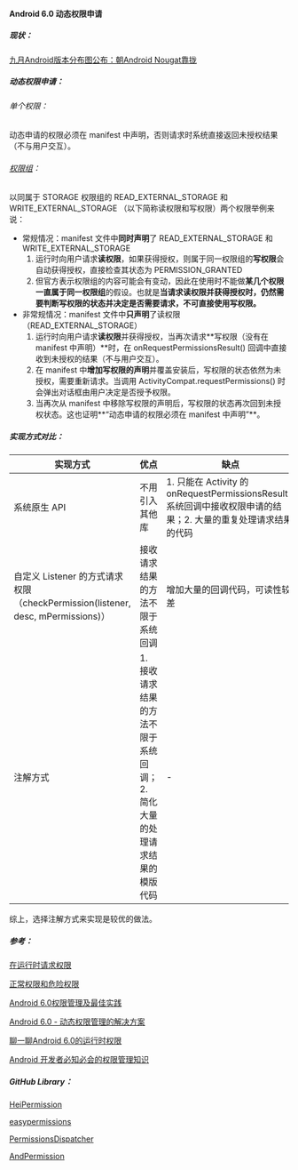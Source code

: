 #### Android 6.0 动态权限申请

##### 现状：

[九月Android版本分布图公布：朝Android Nougat靠拢](http://www.cnbeta.com/articles/tech/651119.htm)



##### 动态权限申请：

###### 单个权限：

动态申请的权限必须在 manifest 中声明，否则请求时系统直接返回未授权结果（不与用户交互）。

###### [权限组](https://developer.android.com/guide/topics/security/permissions.html?hl=zh-cn#perm-groups)：

以同属于 STORAGE 权限组的 READ_EXTERNAL_STORAGE 和 WRITE_EXTERNAL_STORAGE （以下简称读权限和写权限）两个权限举例来说：

- 常规情况：manifest 文件中**同时声明**了 READ_EXTERNAL_STORAGE 和 WRITE_EXTERNAL_STORAGE
  1. 运行时向用户请求**读权限**，如果获得授权，则属于同一权限组的**写权限**会自动获得授权，直接检查其状态为 PERMISSION_GRANTED
  2. 但官方表示权限组的内容可能会有变动，因此在使用时不能做**某几个权限一直属于同一权限组**的假设。也就是**当请求读权限并获得授权时，仍然需要判断写权限的状态并决定是否需要请求，不可直接使用写权限。**
- 非常规情况：manifest 文件中**只声明**了读权限（READ_EXTERNAL_STORAGE）
  1. 运行时向用户请求**读权限**并获得授权，当再次请求**写权限（没有在 manifest 中声明）**时，在 onRequestPermissionsResult() 回调中直接收到未授权的结果（不与用户交互）。
  2. 在 manifest 中**增加写权限的声明**并覆盖安装后，写权限的状态依然为未授权，需要重新请求。当调用 ActivityCompat.requestPermissions() 时会弹出对话框由用户决定是否授予权限。
  3. 当再次从 manifest 中移除写权限的声明后，写权限的状态再次回到未授权状态。这也证明**“动态申请的权限必须在 manifest 中声明”**。



##### 实现方式对比：

| 实现方式                                     | 优点                                      | 缺点                                       |
| ---------------------------------------- | --------------------------------------- | ---------------------------------------- |
| 系统原生 API                                 | 不用引入其他库                                 | 1. 只能在 Activity 的 onRequestPermissionsResult() 系统回调中接收权限申请的结果；2. 大量的重复处理请求结果的代码 |
| 自定义 Listener 的方式请求权限（checkPermission(listener, desc, mPermissions)） | 接收请求结果的方法不限于系统回调                        | 增加大量的回调代码，可读性较差                          |
| 注解方式                                     | 1. 接收请求结果的方法不限于系统回调；2. 简化大量的处理请求结果的模版代码 | -                                        |

综上，选择注解方式来实现是较优的做法。



##### 参考：

[在运行时请求权限](https://developer.android.com/training/permissions/requesting.html?hl=zh-cn)

[正常权限和危险权限](https://developer.android.com/guide/topics/security/permissions.html?hl=zh-cn#normal-dangerous)

[Android 6.0权限管理及最佳实践](http://www.jianshu.com/p/cdcbd3038902)

[Android 6.0 - 动态权限管理的解决方案](http://www.jianshu.com/p/dbe4d37731e6)

[聊一聊Android 6.0的运行时权限](http://droidyue.com/blog/2016/01/17/understanding-marshmallow-runtime-permission/)

[Android 开发者必知必会的权限管理知识](https://mp.weixin.qq.com/s/OQRHEufCUXBA3d3DMZXMKQ)



##### GitHub Library：

[HeiPermission](https://github.com/forJrking/HeiPermission)

[easypermissions](https://github.com/googlesamples/easypermissions)

[PermissionsDispatcher](https://github.com/permissions-dispatcher/PermissionsDispatcher)

[AndPermission](https://github.com/yanzhenjie/AndPermission)

